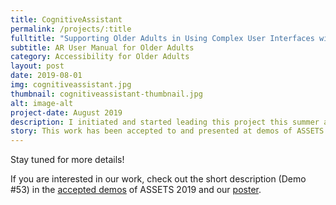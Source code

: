 ```yaml
---
title: CognitiveAssistant
permalink: /projects/:title
fulltitle: "Supporting Older Adults in Using Complex User Interfaces with Augmented Reality"
subtitle: AR User Manual for Older Adults
category: Accessibility for Older Adults
layout: post
date: 2019-08-01
img: cognitiveassistant.jpg
thumbnail: cognitiveassistant-thumbnail.jpg
alt: image-alt
project-date: August 2019
description: I initiated and started leading this project this summer at the beginning of my master's program, and have been actively working on it since then. 
story: This work has been accepted to and presented at demos of ASSETS 2019, and I'm currently working on a paper submission of the work to IMWUT.
---
```


Stay tuned for more details! 

If you are interested in our work, check out the short description (Demo #53) in the [accepted demos](https://assets19.sigaccess.org/accepted_posters.html#wednesday_demos) of ASSETS 2019 and our [poster]({{site.baseurl}}/files/projects/cogassist/poster.pdf). 